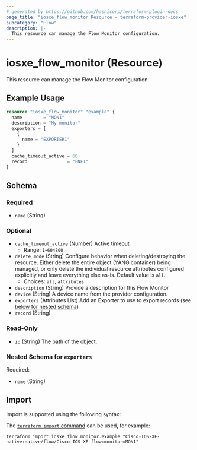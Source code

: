 ```yaml
---
# generated by https://github.com/hashicorp/terraform-plugin-docs
page_title: "iosxe_flow_monitor Resource - terraform-provider-iosxe"
subcategory: "Flow"
description: |-
  This resource can manage the Flow Monitor configuration.
---
```


# iosxe_flow_monitor (Resource)

This resource can manage the Flow Monitor configuration.

## Example Usage

```terraform
resource "iosxe_flow_monitor" "example" {
  name        = "MON1"
  description = "My monitor"
  exporters = [
    {
      name = "EXPORTER1"
    }
  ]
  cache_timeout_active = 60
  record               = "FNF1"
}
```

<!-- schema generated by tfplugindocs -->
## Schema

### Required

- `name` (String)

### Optional

- `cache_timeout_active` (Number) Active timeout
  - Range: `1`-`604800`
- `delete_mode` (String) Configure behavior when deleting/destroying the resource. Either delete the entire object (YANG container) being managed, or only delete the individual resource attributes configured explicitly and leave everything else as-is. Default value is `all`.
  - Choices: `all`, `attributes`
- `description` (String) Provide a description for this Flow Monitor
- `device` (String) A device name from the provider configuration.
- `exporters` (Attributes List) Add an Exporter to use to export records (see [below for nested schema](#nestedatt--exporters))
- `record` (String)

### Read-Only

- `id` (String) The path of the object.

<a id="nestedatt--exporters"></a>
### Nested Schema for `exporters`

Required:

- `name` (String)

## Import

Import is supported using the following syntax:

The [`terraform import` command](https://developer.hashicorp.com/terraform/cli/commands/import) can be used, for example:

```shell
terraform import iosxe_flow_monitor.example "Cisco-IOS-XE-native:native/flow/Cisco-IOS-XE-flow:monitor=MON1"
```

